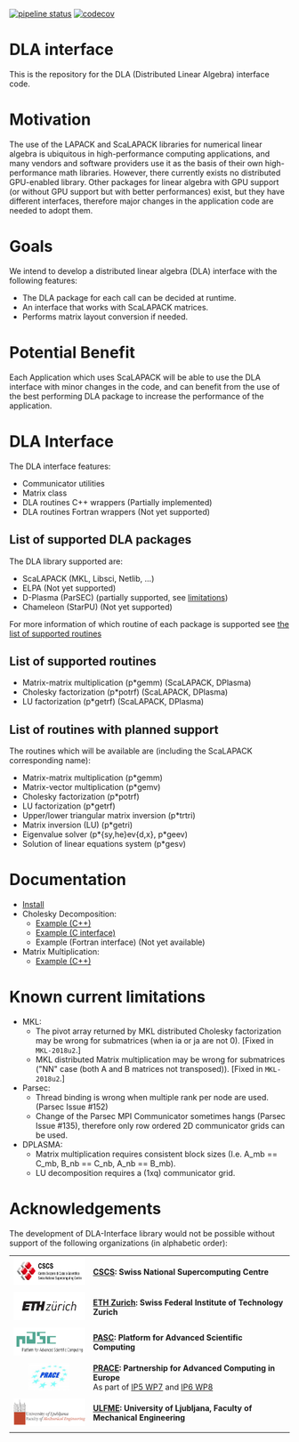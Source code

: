 [![pipeline status](https://gitlab.com/cscs-ci/eth-cscs/DLA-interface/badges/master/pipeline.svg)](https://gitlab.com/cscs-ci/eth-cscs/DLA-interface/-/commits/master) [![codecov](https://codecov.io/gl/cscs-ci:eth-cscs/DLA-interface/branch/master/graph/badge.svg)](https://codecov.io/gl/cscs-ci:eth-cscs/DLA-interface)

# DLA interface

This is the repository for the DLA (Distributed Linear Algebra) interface code.

# Motivation

The use of the LAPACK and ScaLAPACK libraries for numerical linear algebra is ubiquitous in high-performance computing applications,
and many vendors and software providers use it as the basis of their own high-performance math libraries.
However, there currently exists no distributed GPU-enabled library.
Other packages for linear algebra with GPU support (or without GPU support but with better performances) exist,
but they have different interfaces, therefore major changes in the application code are needed to adopt them.

# Goals

We intend to develop a distributed linear algebra (DLA) interface with the following features:
- The DLA package for each call can be decided at runtime.
- An interface that works with ScaLAPACK matrices.
- Performs matrix layout conversion if needed.

# Potential Benefit

Each Application which uses ScaLAPACK will be able to use the DLA interface with minor changes in the code,
and can benefit from the use of the best performing DLA package to increase the performance of the application.

# DLA Interface

The DLA interface features:
- Communicator utilities
- Matrix class
- DLA routines C++ wrappers (Partially implemented)
- DLA routines Fortran wrappers (Not yet supported)

## List of supported DLA packages

The DLA library supported are:
- ScaLAPACK (MKL, Libsci, Netlib, ...)
- ELPA (Not yet supported)
- D-Plasma (ParSEC) (partially supported, see [limitations](#known-current-limitations))
- Chameleon (StarPU) (Not yet supported)

For more information of which routine of each package is supported see [the list of supported routines](#list-of-supported-dla-packages)

## List of supported routines
- Matrix-matrix multiplication (p\*gemm) (ScaLAPACK, DPlasma)
- Cholesky factorization (p\*potrf) (ScaLAPACK, DPlasma)
- LU factorization (p\*getrf) (ScaLAPACK, DPlasma)

## List of routines with planned support

The routines which will be available are (including the ScaLAPACK corresponding name):
- Matrix-matrix multiplication (p\*gemm)
- Matrix-vector multiplication (p\*gemv)
- Cholesky factorization (p\*potrf)
- LU factorization (p\*getrf)
- Upper/lower triangular matrix inversion (p\*trtri)
- Matrix inversion (LU) (p\*getri)
- Eigenvalue solver (p\*{sy,he}ev{d,x}, p\*geev)
- Solution of linear equations system (p\*gesv)

# Documentation

- [Install](INSTALL.md)
- Cholesky Decomposition:
  - [Example (C++)](miniapp/overlap_gaussian_orbitals.cpp)
  - [Example (C interface)](miniapp/overlap_gaussian_orbitals_c.cpp)
  - Example (Fortran interface) (Not yet available)
- Matrix Multiplication:
  - [Example (C++)](test/extra/matrix_multiplication.cpp)

# Known current limitations

- MKL:
  - The pivot array returned by MKL distributed Cholesky factorization may be wrong for submatrices (when ia or ja are not 0). [Fixed in `MKL-2018u2`.]
  - MKL distributed Matrix multiplication may be wrong for submatrices ("NN" case (both A and B matrices not transposed)). [Fixed in `MKL-2018u2`.]
- Parsec:
  - Thread binding is wrong when multiple rank per node are used. (Parsec Issue #152)
  - Change of the Parsec MPI Communicator sometimes hangs (Parsec Issue #135), therefore only row ordered 2D communicator grids can be used.
- DPLASMA:
  - Matrix multiplication requires consistent block sizes (I.e. A_mb == C_mb, B_nb == C_nb, A_nb == B_mb).
  - LU decomposition requires a (1xq) communicator grid.

# Acknowledgements

The development of DLA-Interface library would not be possible without support of the following organizations (in alphabetic order):

|||
:---:|:---
<img height="50" src="./doc/images/logo-cscs.jpg"> | [**CSCS**](https://www.cscs.ch)**: Swiss National Supercomputing Centre**
|||
<img height="50" src="./doc/images/logo-eth.svg"> | [**ETH Zurich**](https://ethz.ch/en.html)**: Swiss Federal Institute of Technology Zurich**
|||
<img height="50" src="./doc/images/logo-pasc.png"> | [**PASC**](https://www.pasc-ch.org/)**: Platform for Advanced Scientific Computing**
|||
<img height="50" src="./doc/images/logo-prace.jpg"> | [**PRACE**](https://prace-ri.eu/)**: Partnership for Advanced Computing in Europe**<br/>As part of [IP5 WP7](https://prace-ri.eu/about/ip-projects/#PRACE5IP) and [IP6 WP8](https://prace-ri.eu/about/ip-projects/#PRACE6IP)
|||
<img height="50" src="./doc/images/logo-ulfme.png"> | [**ULFME**](https://www.fs.uni-lj.si/en/)**: University of Ljubljana, Faculty of Mechanical Engineering**
|||
